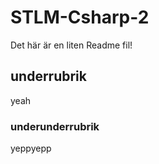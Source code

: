 # STLM-Csharp-2
Det här är en liten Readme fil!

## underrubrik
yeah
        
### underunderrubrik
yeppyepp
